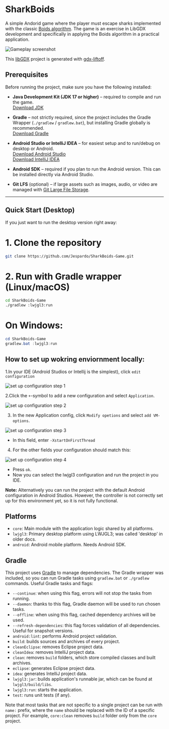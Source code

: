 # SharkBoids

A simple Andorid game where the player must escape sharks implemented with the classic [Boids algorithm](https://en.wikipedia.org/wiki/Boids).
The game is an exercise in LibGDX development and specifically in applying the Boids algorithm in a practical application. 

![Gameplay screenshot](img/gamePlay.png)

This [libGDX](https://libgdx.com/) project is generated with [gdx-liftoff](https://github.com/libgdx/gdx-liftoff).

## Prerequisites

Before running the project, make sure you have the following installed:

- **Java Development Kit (JDK 17 or higher)** – required to compile and run the game.  
  [Download JDK](https://adoptium.net/)

- **Gradle** – not strictly required, since the project includes the Gradle Wrapper (`./gradlew` / `gradlew.bat`), but installing Gradle globally is recommended.  
  [Download Gradle](https://gradle.org/install/)

- **Android Studio or IntelliJ IDEA** – for easiest setup and to run/debug on desktop or Android.  
  [Download Android Studio](https://developer.android.com/studio)  
  [Download IntelliJ IDEA](https://www.jetbrains.com/idea/)

- **Android SDK** – required if you plan to run the Android version. This can be installed directly via Android Studio.

- **Git LFS** (optional) – if large assets such as images, audio, or video are managed with [Git Large File Storage](https://git-lfs.com/).

---

## Quick Start (Desktop)

If you just want to run the desktop version right away:

# 1. Clone the repository
```bash
git clone https://github.com/Jespardo/SharkBoids-Game.git
```

# 2. Run with Gradle wrapper (Linux/macOS)
```bash
cd SharkBoids-Game
./gradlew :lwjgl3:run
```
# On Windows:
```powershell
cd SharkBoids-Game
gradlew.bat :lwjgl3:run
```

## How to set up wokring enviornment locally:
1.In your IDE (Android Studios or Intellij is the simplest), click `edit configuration`

![set up configuration step 1](img/edit_config_step1.png)

2.Click the `+`-symbol to add a new configuration and select `Application`.

![set up configuration step 2](img/edit_config_step2.png)

3. In the new Application config, click `Modify opetions` and select `add VM-options`.

![set up configuration step 3](img/edit_config_step3.png)

- In this field, enter `-XstartOnFirstThread`

4. For the other fields your configuration should match this:

![set up configuration step 4](img/edit_config_step4.png)

- Press `ok`.
- Now you can select the lwjgl3 configuration and run the project in you IDE.

**Note:** Alternatively you can run the project with the default Android configuration in Android Studios. However, the controller is not correctly set up for this environment yet, so it is not fully functional.

## Platforms

- `core`: Main module with the application logic shared by all platforms.
- `lwjgl3`: Primary desktop platform using LWJGL3; was called 'desktop' in older docs.
- `android`: Android mobile platform. Needs Android SDK.

## Gradle

This project uses [Gradle](https://gradle.org/) to manage dependencies.
The Gradle wrapper was included, so you can run Gradle tasks using `gradlew.bat` or `./gradlew` commands.
Useful Gradle tasks and flags:

- `--continue`: when using this flag, errors will not stop the tasks from running.
- `--daemon`: thanks to this flag, Gradle daemon will be used to run chosen tasks.
- `--offline`: when using this flag, cached dependency archives will be used.
- `--refresh-dependencies`: this flag forces validation of all dependencies. Useful for snapshot versions.
- `android:lint`: performs Android project validation.
- `build`: builds sources and archives of every project.
- `cleanEclipse`: removes Eclipse project data.
- `cleanIdea`: removes IntelliJ project data.
- `clean`: removes `build` folders, which store compiled classes and built archives.
- `eclipse`: generates Eclipse project data.
- `idea`: generates IntelliJ project data.
- `lwjgl3:jar`: builds application's runnable jar, which can be found at `lwjgl3/build/libs`.
- `lwjgl3:run`: starts the application.
- `test`: runs unit tests (if any).

Note that most tasks that are not specific to a single project can be run with `name:` prefix, where the `name` should be replaced with the ID of a specific project.
For example, `core:clean` removes `build` folder only from the `core` project.
